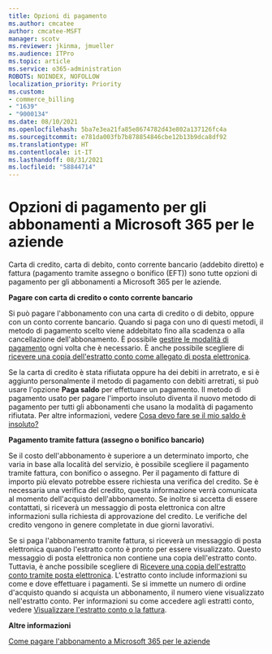 ```yaml
---
title: Opzioni di pagamento
ms.author: cmcatee
author: cmcatee-MSFT
manager: scotv
ms.reviewer: jkinma, jmueller
ms.audience: ITPro
ms.topic: article
ms.service: o365-administration
ROBOTS: NOINDEX, NOFOLLOW
localization_priority: Priority
ms.custom:
- commerce_billing
- "1639"
- "9000134"
ms.date: 08/10/2021
ms.openlocfilehash: 5ba7e3ea21fa85e8674782d43e802a137126fc4a
ms.sourcegitcommit: e781da003fb7b878854846cbe12b13b9dca8df92
ms.translationtype: HT
ms.contentlocale: it-IT
ms.lasthandoff: 08/31/2021
ms.locfileid: "58844714"
---
```

# <a name="payment-options-for-microsoft-365-for-business-subscriptions"></a>Opzioni di pagamento per gli abbonamenti a Microsoft 365 per le aziende
  
Carta di credito, carta di debito, conto corrente bancario (addebito diretto) e fattura (pagamento tramite assegno o bonifico (EFT)) sono tutte opzioni di pagamento per gli abbonamenti a Microsoft 365 per le aziende.
  
**Pagare con carta di credito o conto corrente bancario**
  
Si può pagare l'abbonamento con una carta di credito o di debito, oppure con un conto corrente bancario. Quando si paga con uno di questi metodi, il metodo di pagamento scelto viene addebitato fino alla scadenza o alla cancellazione dell'abbonamento. È possibile [gestire le modalità di pagamento](https://docs.microsoft.com/microsoft-365/commerce/billing-and-payments/manage-payment-methods) ogni volta che è necessario. È anche possibile scegliere di [ricevere una copia dell'estratto conto come allegato di posta elettronica](https://docs.microsoft.com/microsoft-365/commerce/billing-and-payments/view-your-bill-or-invoice#receive-a-copy-of-your-billing-statement-in-email).

Se la carta di credito è stata rifiutata oppure ha dei debiti in arretrato, e si è aggiunto personalmente il metodo di pagamento con debiti arretrati, si può usare l'opzione **Paga saldo** per effettuare un pagamento. Il metodo di pagamento usato per pagare l'importo insoluto diventa il nuovo metodo di pagamento per tutti gli abbonamenti che usano la modalità di pagamento rifiutata. Per altre informazioni, vedere [Cosa devo fare se il mio saldo è insoluto?](https://docs.microsoft.com/microsoft-365/commerce/billing-and-payments/pay-for-your-subscription#what-if-i-have-an-outstanding-balance)

**Pagamento tramite fattura (assegno o bonifico bancario)**
  
Se il costo dell'abbonamento è superiore a un determinato importo, che varia in base alla località del servizio, è possibile scegliere il pagamento tramite fattura, con bonifico o assegno. Per il pagamento di fatture di importo più elevato potrebbe essere richiesta una verifica del credito. Se è necessaria una verifica del credito, questa informazione verrà comunicata al momento dell'acquisto dell'abbonamento. Se inoltre si accetta di essere contattati, si riceverà un messaggio di posta elettronica con altre informazioni sulla richiesta di approvazione del credito. Le verifiche del credito vengono in genere completate in due giorni lavorativi.

Se si paga l'abbonamento tramite fattura, si riceverà un messaggio di posta elettronica quando l'estratto conto è pronto per essere visualizzato. Questo messaggio di posta elettronica non contiene una copia dell'estratto conto. Tuttavia, è anche possibile scegliere di [Ricevere una copia dell'estratto conto tramite posta elettronica](https://docs.microsoft.com/microsoft-365/commerce/billing-and-payments/view-your-bill-or-invoice#receive-a-copy-of-your-billing-statement-in-email). L'estratto conto include informazioni su come e dove effettuare i pagamenti. Se si immette un numero di ordine d'acquisto quando si acquista un abbonamento, il numero viene visualizzato nell'estratto conto. Per informazioni su come accedere agli estratti conto, vedere [Visualizzare l'estratto conto o la fattura](https://docs.microsoft.com/microsoft-365/commerce/billing-and-payments/view-your-bill-or-invoice).
  
**Altre informazioni**
  
[Come pagare l'abbonamento a Microsoft 365 per le aziende](https://docs.microsoft.com/microsoft-365/commerce/billing-and-payments/pay-for-your-subscription)